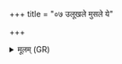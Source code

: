 +++
title = "०७ उलूखले मुसले ये"

+++
<details><summary>मूलम् (GR)</summary>

उलूखले मुसले ये च चर्मणि  
ये वा शूर्पे तण्डुलाः कणाः ।  
यद् वा वातो मातरिश्वा ममाथ-  
-अग्निष् टद् धोता सुहुतं कृणोतु ॥
</details>